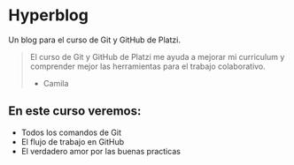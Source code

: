 # Hyperblog
Un blog para el curso de Git y GitHub de Platzi.
>El curso de Git y GitHub de Platzi me ayuda a mejorar mi curriculum y comprender mejor las herramientas para el trabajo colaborativo.
> - Camila

## En este curso veremos: 
* Todos los comandos de Git
* El flujo de trabajo en GitHub
* El verdadero amor por las buenas practicas
